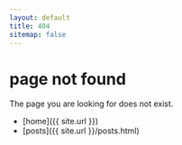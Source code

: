```yaml
---
layout: default
title: 404
sitemap: false
---
```


# page not found

The page you are looking for does not exist.

- [home]({{ site.url }})
- [posts]({{ site.url }}/posts.html)

